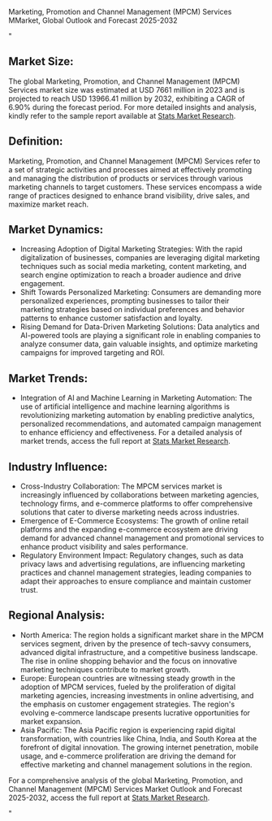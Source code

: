 Marketing, Promotion and Channel Management (MPCM) Services MMarket, Global Outlook and Forecast 2025-2032 

"<h2>Market Size:</h2>
<p>The global Marketing, Promotion, and Channel Management (MPCM) Services market size was estimated at USD 7661 million in 2023 and is projected to reach USD 13966.41 million by 2032, exhibiting a CAGR of 6.90% during the forecast period. For more detailed insights and analysis, kindly refer to the sample report available at <a href='https://www.statsmarketresearch.com/download-free-sample/8028727/global-ing-promotion-channel-management-services-m-forecast-2025-2032-968'>Stats Market Research</a>.</p>

<h2>Definition:</h2>
<p>Marketing, Promotion, and Channel Management (MPCM) Services refer to a set of strategic activities and processes aimed at effectively promoting and managing the distribution of products or services through various marketing channels to target customers. These services encompass a wide range of practices designed to enhance brand visibility, drive sales, and maximize market reach.</p>

<h2>Market Dynamics:</h2>
<ul>
  <li>Increasing Adoption of Digital Marketing Strategies: With the rapid digitalization of businesses, companies are leveraging digital marketing techniques such as social media marketing, content marketing, and search engine optimization to reach a broader audience and drive engagement.</li>
  <li>Shift Towards Personalized Marketing: Consumers are demanding more personalized experiences, prompting businesses to tailor their marketing strategies based on individual preferences and behavior patterns to enhance customer satisfaction and loyalty.</li>
  <li>Rising Demand for Data-Driven Marketing Solutions: Data analytics and AI-powered tools are playing a significant role in enabling companies to analyze consumer data, gain valuable insights, and optimize marketing campaigns for improved targeting and ROI.</li>
</ul>

<h2>Market Trends:</h2>
<ul>
  <li>Integration of AI and Machine Learning in Marketing Automation: The use of artificial intelligence and machine learning algorithms is revolutionizing marketing automation by enabling predictive analytics, personalized recommendations, and automated campaign management to enhance efficiency and effectiveness. For a detailed analysis of market trends, access the full report at <a href='https://www.statsmarketresearch.com/global-ing-promotion-channel-management-services-m-forecast-2025-2032-968-8028727'>Stats Market Research</a>.</li>
</ul>

<h2>Industry Influence:</h2>
<ul>
  <li>Cross-Industry Collaboration: The MPCM services market is increasingly influenced by collaborations between marketing agencies, technology firms, and e-commerce platforms to offer comprehensive solutions that cater to diverse marketing needs across industries.</li>
  <li>Emergence of E-Commerce Ecosystems: The growth of online retail platforms and the expanding e-commerce ecosystem are driving demand for advanced channel management and promotional services to enhance product visibility and sales performance.</li>
  <li>Regulatory Environment Impact: Regulatory changes, such as data privacy laws and advertising regulations, are influencing marketing practices and channel management strategies, leading companies to adapt their approaches to ensure compliance and maintain customer trust.</li>
</ul>

<h2>Regional Analysis:</h2>
<ul>
  <li>North America: The region holds a significant market share in the MPCM services segment, driven by the presence of tech-savvy consumers, advanced digital infrastructure, and a competitive business landscape. The rise in online shopping behavior and the focus on innovative marketing techniques contribute to market growth.</li>
  <li>Europe: European countries are witnessing steady growth in the adoption of MPCM services, fueled by the proliferation of digital marketing agencies, increasing investments in online advertising, and the emphasis on customer engagement strategies. The region's evolving e-commerce landscape presents lucrative opportunities for market expansion.</li>
  <li>Asia Pacific: The Asia Pacific region is experiencing rapid digital transformation, with countries like China, India, and South Korea at the forefront of digital innovation. The growing internet penetration, mobile usage, and e-commerce proliferation are driving the demand for effective marketing and channel management solutions in the region.</li>
</ul>

<p>For a comprehensive analysis of the global Marketing, Promotion, and Channel Management (MPCM) Services Market Outlook and Forecast 2025-2032, access the full report at <a href='https://www.statsmarketresearch.com/global-ing-promotion-channel-management-services-m-forecast-2025-2032-968-8028727'>Stats Market Research</a>.</p>"

